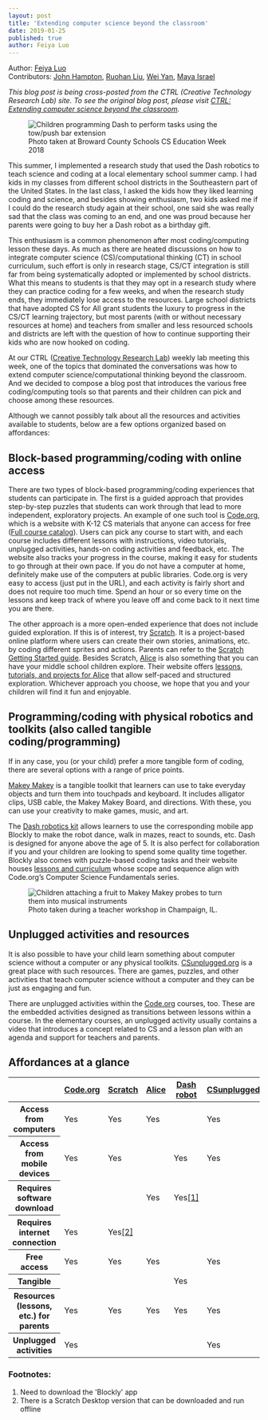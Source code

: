 ```yaml
---
layout: post
title: 'Extending computer science beyond the classroom'
date: 2019-01-25
published: true
author: Feiya Luo
---
```

Author: [Feiya Luo](https://ctrl.education.illinois.edu/about-us#feiya-luo)<br />
Contributors: [John Hampton](https://ctrl.education.illinois.edu/about-us#john-hampton), [Ruohan Liu](https://ctrl.education.illinois.edu/about-us#ruohan-liu), [Wei Yan](https://ctrl.education.illinois.edu/about-us#wei-yan), [Maya Israel](https://ctrl.education.illinois.edu/about-us#maya-israel)

*This blog post is being cross-posted from the CTRL (Creative Technology Research Lab) site. To see the original blog post, please visit [CTRL: Extending computer science beyond the classroom](https://ctrl.education.illinois.edu/blog/2019-01-25-extending-computer-science-beyond-the-classroom).*

<figure><img src="{{ site.images }}blog/2019-01-25-kids-working-with-dash.png" alt="Children programming Dash to perform tasks using the tow/push bar extension" title="Children programming Dash to perform tasks using the tow/push bar extension"><figcaption>Photo taken at Broward County Schools CS Education Week 2018</figcaption></figure>

This summer, I implemented a research study that used the Dash robotics to teach science and coding at a local elementary school summer camp. I had kids in my classes from different school districts in the Southeastern part of the United States. In the last class, I asked the kids how they liked learning coding and science, and besides showing enthusiasm, two kids asked me if I could do the research study again at their school, one said she was really sad that the class was coming to an end, and one was proud because her parents were going to buy her a Dash robot as a birthday gift.

<!--excerpt-->

This enthusiasm is a common phenomenon after most coding/computing lesson these days. As much as there are heated discussions on how to integrate computer science (CS)/computational thinking (CT) in school curriculum, such effort is only in research stage, CS/CT integration is still far from being systematically adopted or implemented by school districts. What this means to students is that they may opt in a research study where they can practice coding for a few weeks, and when the research study ends, they immediately lose access to the resources. Large school districts that have adopted CS for All grant students the luxury to progress in the CS/CT learning trajectory, but most parents (with or without necessary resources at home) and teachers from smaller and less resourced schools and districts are left with the question of how to continue supporting their kids who are now hooked on coding.

At our CTRL ([Creative Technology Research Lab](https://ctrl.education.illinois.edu/)) weekly lab meeting this week, one of the topics that dominated the conversations was how to extend computer science/computational thinking beyond the classroom. And we decided to compose a blog post that introduces the various free coding/computing tools so that parents and their children can pick and choose among these resources.

Although we cannot possibly talk about all the resources and activities available to students, below are a few options organized based on affordances:

## Block-based programming/coding with online access

There are two types of block-based programming/coding experiences that students can participate in. The first is a guided approach that provides step-by-step puzzles that students can work through that lead to more independent, exploratory projects. An example of one such tool is [Code.org](https://code.org/), which is a website with K-12 CS materials that anyone can access for free ([Full course catalog](https://studio.code.org/courses?view=teacher)). Users can pick any course to start with, and each course includes different lessons with instructions, video tutorials, unplugged activities, hands-on coding activities and feedback, etc. The website also tracks your progress in the course, making it easy for students to go through at their own pace. If you do not have a computer at home, definitely make use of the computers at public libraries. Code.org is very easy to access (just put in the URL), and each activity is fairly short and does not require too much time. Spend an hour or so every time on the lessons and keep track of where you leave off and come back to it next time you are there.

The other approach is a more open-ended experience that does not include guided exploration. If this is of interest, try [Scratch](https://scratch.mit.edu/). It is a project-based online platform where users can create their own stories, animations, etc. by coding different sprites and actions. Parents can refer to the [Scratch Getting Started guide](https://scratch.mit.edu/parents/). Besides Scratch, [Alice](https://www.alice.org/) is also something that you can have your middle school children explore. Their website offers [lessons, tutorials, and projects for Alice](https://www.alice.org/resources/) that allow self-paced and structured exploration. Whichever approach you choose, we hope that you and your children will find it fun and enjoyable.

## Programming/coding with physical robotics and toolkits (also called tangible coding/programming)

If in any case, you (or your child) prefer a more tangible form of coding, there are several options with a range of price points.

[Makey Makey](https://makeymakey.com/) is a tangible toolkit that learners can use to take everyday objects and turn them into touchpads and keyboard. It includes alligator clips, USB cable, the Makey Makey Board, and directions. With these, you can use your creativity to make games, music, and art.

The [Dash robotics kit](https://www.makewonder.com/robots/dash/) allows learners to use the corresponding mobile app Blockly to make the robot dance, walk in mazes, react to sounds, etc. Dash is designed for anyone above the age of 5. It is also perfect for collaboration if you and your children are looking to spend some quality time together. Blockly also comes with puzzle-based coding tasks and their website houses [lessons and curriculum](https://education.makewonder.com/curriculum/learn-to-code#levelF) whose scope and sequence align with Code.org’s Computer Science Fundamentals series.

<figure><img src="{{ site.images }}blog/2019-01-25-working-with-makey-makey.png" alt="Children attaching a fruit to Makey Makey probes to turn them into musical instruments" title="Children attaching a fruit to Makey Makey probes to turn them into musical instruments"><figcaption>Photo taken during a teacher workshop in Champaign, IL.</figcaption></figure>

## Unplugged activities and resources

It is also possible to have your child learn something about computer science without a computer or any physical toolkits. [CSunplugged.org](https://csunplugged.org/en/) is a great place with such resources. There are games, puzzles, and other activities that teach computer science without a computer and they can be just as engaging and fun.

There are unplugged activities within the [Code.org](https://code.org/) courses, too. These are the embedded activities designed as transitions between lessons within a course. In the elementary courses, an unplugged activity usually contains a video that introduces a concept related to CS and a lesson plan with an agenda and support for teachers and parents.

## Affordances at a glance

<table class="blog-table" caption="Comparison of several free coding/computing tools"><thead><tr><th></th><th class="center"><a target="_blank" href="https://code.org/">Code.org</a></th><th class="center"><a target="_blank" href="https://scratch.mit.edu/">Scratch</a></th><th class="center"><a target="_blank" href="https://www.alice.org/">Alice</a></th><th class="center"><a target="_blank" href="https://www.makewonder.com/classroom/">Dash robot</a></th><th class="center"><a target="_blank" href="https://csunplugged.org/en/">CSunplugged.org</a></th></tr></thead><tbody><tr><th>Access from computers</th><td class="center">Yes</td><td class="center">Yes</td><td class="center">Yes</td><td class="center">&nbsp;</td><td class="center">Yes</td></tr><tr><th>Access from mobile devices</th><td class="center">Yes</td><td class="center">Yes</td><td class="center">&nbsp;</td><td class="center">Yes</td><td class="center">Yes</td></tr><tr><th>Requires software download</th><td class="center">&nbsp;</td><td class="center">&nbsp;</td><td class="center">Yes</td><td class="center">Yes<a href="#affordancesFootnote1" class="footnoteLink">[1]</a></td><td class="center">&nbsp;</td></tr><tr><th>Requires internet connection</th><td class="center">Yes</td><td class="center">Yes<a href="#affordancesFootnote2" class="footnoteLink">[2]</a></td><td class="center">&nbsp;</td><td class="center">&nbsp;</td><td class="center">&nbsp;</td></tr><tr><th>Free access</th><td class="center">Yes</td><td class="center">Yes</td><td class="center">Yes</td><td class="center">&nbsp;</td><td class="center">Yes</td></tr><tr><th>Tangible </th><td class="center">&nbsp;</td><td class="center">&nbsp;</td><td class="center">&nbsp;</td><td class="center">Yes</td><td class="center">&nbsp;</td></tr><tr><th>Resources (lessons, etc.) for parents</th><td class="center">Yes</td><td class="center">Yes</td><td class="center">Yes</td><td class="center">Yes</td><td class="center">Yes</td></tr><tr><th>Unplugged activities</th><td class="center">Yes</td><td class="center">&nbsp;</td><td class="center">&nbsp;</td><td class="center">&nbsp;</td><td class="center">Yes</td></tr></tbody></table>

<h3>Footnotes:</h3><ol class="footnotes"><li id="affordancesFootnote1" tabindex="-1">Need to download the 'Blockly' app</li><li id="affordancesFootnote2" tabindex="-1">There is a Scratch Desktop version that can be downloaded and run offline</li></ol>

